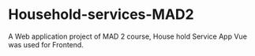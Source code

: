 # Household-services-MAD2
A Web application project of MAD 2 course, House hold Service App
Vue was used for Frontend.
